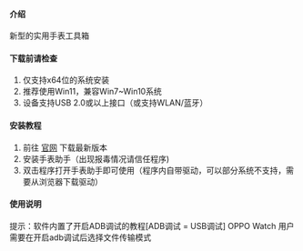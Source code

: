 #### 介绍
新型的实用手表工具箱

#### 下载前请检查

1.  仅支持x64位的系统安装
2.  推荐使用Win11，兼容Win7~Win10系统
3.  设备支持USB 2.0或以上接口（或支持WLAN/蓝牙）

#### 安装教程

1.  前往 [官网](https://www.miuibbs.com/) 下载最新版本  
2.  安装手表助手（出现报毒情况请信任程序)
3.  双击程序打开手表助手即可使用（程序内自带驱动，可以部分系统不支持，需要从浏览器下载驱动）

#### 使用说明
 
提示：软件内置了开启ADB调试的教程[ADB调试 = USB调试]
OPPO Watch 用户需要在开启adb调试后选择文件传输模式
